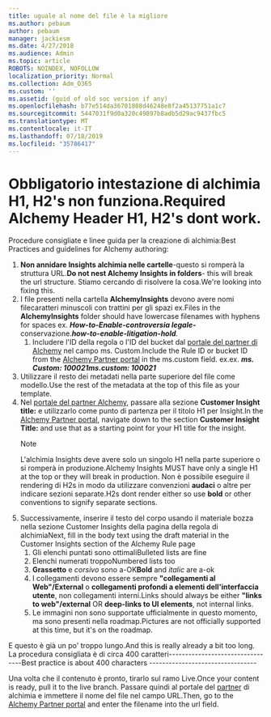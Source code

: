 ```yaml
---
title: uguale al nome del file è la migliore
ms.author: pebaum
author: pebaum
manager: jackiesm
ms.date: 4/27/2018
ms.audience: Admin
ms.topic: article
ROBOTS: NOINDEX, NOFOLLOW
localization_priority: Normal
ms.collection: Adm_O365
ms.custom: ''
ms.assetid: (guid of old soc version if any)
ms.openlocfilehash: b77e514da36701808d46248e8f2a45137751a1c7
ms.sourcegitcommit: 5447031f9d0a320c49897b8adb5d29ac9437fbc5
ms.translationtype: MT
ms.contentlocale: it-IT
ms.lasthandoff: 07/18/2019
ms.locfileid: "35786417"
---
```

# <a name="required-alchemy-header-h1-h2s-dont-work"></a><span data-ttu-id="d402d-102">Obbligatorio intestazione di alchimia H1, H2's non funziona.</span><span class="sxs-lookup"><span data-stu-id="d402d-102">Required Alchemy Header H1, H2's dont work.</span></span>
<span data-ttu-id="d402d-103">Procedure consigliate e linee guida per la creazione di alchimia:</span><span class="sxs-lookup"><span data-stu-id="d402d-103">Best Practices and guidelines for Alchemy authoring:</span></span>

1. <span data-ttu-id="d402d-104">**Non annidare Insights alchimia nelle cartelle**-questo si romperà la struttura URL.</span><span class="sxs-lookup"><span data-stu-id="d402d-104">**Do not nest Alchemy Insights in folders**- this will break the url structure.</span></span> <span data-ttu-id="d402d-105">Stiamo cercando di risolvere la cosa.</span><span class="sxs-lookup"><span data-stu-id="d402d-105">We're looking into fixing this.</span></span>
1. <span data-ttu-id="d402d-106">I file presenti nella cartella **AlchemyInsights** devono avere nomi filecaratteri minuscoli con trattini per gli spazi ex.</span><span class="sxs-lookup"><span data-stu-id="d402d-106">Files in the **AlchemyInsights** folder should have lowercase filenames with hyphens for spaces ex.</span></span> <span data-ttu-id="d402d-107">***How-to-Enable-controversia legale-*** conservazione.</span><span class="sxs-lookup"><span data-stu-id="d402d-107">***how-to-enable-litigation-hold***.</span></span>
    1. <span data-ttu-id="d402d-108">Includere l'ID della regola o l'ID del bucket dal [portale del partner di Alchemy](https://alchemyportal.azurewebsites.net) nel campo ms. Custom.</span><span class="sxs-lookup"><span data-stu-id="d402d-108">Include the Rule ID or bucket ID from the [Alchemy Partner portal](https://alchemyportal.azurewebsites.net) in the ms.custom field.</span></span> <span data-ttu-id="d402d-109">ex.</span><span class="sxs-lookup"><span data-stu-id="d402d-109">ex.</span></span> <span data-ttu-id="d402d-110">***ms. Custom: 100021***</span><span class="sxs-lookup"><span data-stu-id="d402d-110">***ms.custom: 100021***</span></span>
1. <span data-ttu-id="d402d-111">Utilizzare il resto dei metadati nella parte superiore del file come modello.</span><span class="sxs-lookup"><span data-stu-id="d402d-111">Use the rest of the metadata at the top of this file as your template.</span></span>
1. <span data-ttu-id="d402d-112">Nel [portale del partner Alchemy](https://alchemyportal.azurewebsites.net), passare alla sezione **Customer Insight title:** e utilizzarlo come punto di partenza per il titolo H1 per Insight.</span><span class="sxs-lookup"><span data-stu-id="d402d-112">In the [Alchemy Partner portal](https://alchemyportal.azurewebsites.net), navigate down to the section **Customer Insight Title:** and use that as a starting point for your H1 title for the insight.</span></span> 
    > [!NOTE]
    > <span data-ttu-id="d402d-113">L'alchimia Insights deve avere solo un singolo H1 nella parte superiore o si romperà in produzione.</span><span class="sxs-lookup"><span data-stu-id="d402d-113">Alchemy Insights MUST have only a single H1 at the top or they will break in production.</span></span> <span data-ttu-id="d402d-114">Non è possibile eseguire il rendering di H2s in modo da utilizzare convenzioni **audaci** o altre per indicare sezioni separate.</span><span class="sxs-lookup"><span data-stu-id="d402d-114">H2s dont render either so use **bold** or other conventions to signify separate sections.</span></span>
1. <span data-ttu-id="d402d-115">Successivamente, inserire il testo del corpo usando il materiale bozza nella sezione Customer Insights della pagina della regola di alchimia</span><span class="sxs-lookup"><span data-stu-id="d402d-115">Next, fill in the body text using the draft material in the Customer Insights section of the Alchemy Rule page</span></span>
    1. <span data-ttu-id="d402d-116">Gli elenchi puntati sono ottimali</span><span class="sxs-lookup"><span data-stu-id="d402d-116">Bulleted lists are fine</span></span>
    1. <span data-ttu-id="d402d-117">Elenchi numerati troppo</span><span class="sxs-lookup"><span data-stu-id="d402d-117">Numbered lists too</span></span>
    1. <span data-ttu-id="d402d-118">**Grassetto** e *corsivo* sono a-OK</span><span class="sxs-lookup"><span data-stu-id="d402d-118">**Bold** and *italic* are a-ok</span></span>
    1. <span data-ttu-id="d402d-119">I collegamenti devono essere sempre **"collegamenti al Web"/External** o **collegamenti profondi a elementi dell'interfaccia utente**, non collegamenti interni.</span><span class="sxs-lookup"><span data-stu-id="d402d-119">Links should always be either **"links to web"/external** OR **deep-links to UI elements**, not internal links.</span></span>
    1. <span data-ttu-id="d402d-120">Le immagini non sono supportate ufficialmente in questo momento, ma sono presenti nella roadmap.</span><span class="sxs-lookup"><span data-stu-id="d402d-120">Pictures are not officially supported at this time, but it's on the roadmap.</span></span>

<span data-ttu-id="d402d-121">E questo è già un po' troppo lungo.</span><span class="sxs-lookup"><span data-stu-id="d402d-121">And this is really already a bit too long.</span></span> <span data-ttu-id="d402d-122">La procedura consigliata è di circa 400 caratteri---------------------------------</span><span class="sxs-lookup"><span data-stu-id="d402d-122">Best practice is about 400 characters ---------------------------------</span></span>

<span data-ttu-id="d402d-123">Una volta che il contenuto è pronto, tirarlo sul ramo Live.</span><span class="sxs-lookup"><span data-stu-id="d402d-123">Once your content is ready, pull it to the live branch.</span></span> <span data-ttu-id="d402d-124">Passare quindi al portale del [partner](https://alchemyportal.azurewebsites.net) di alchimia e immettere il nome del file nel campo URL.</span><span class="sxs-lookup"><span data-stu-id="d402d-124">Then, go to the [Alchemy Partner portal](https://alchemyportal.azurewebsites.net) and enter the filename into the url field.</span></span> 


